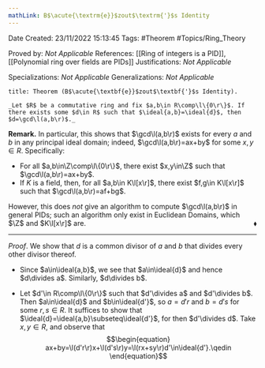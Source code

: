 ```yaml
---
mathLink: B$\acute{\textrm{e}}$zout$\textrm{'}$s Identity
---
```


<div class="topSpace"></div>

Date Created: 23/11/2022 15:13:45
Tags: #Theorem #Topics/Ring_Theory

Proved by: _Not Applicable_
References: [[Ring of integers is a PID]], [[Polynomial ring over fields are PIDs]]
Justifications: _Not Applicable_

Specializations: _Not Applicable_
Generalizations: _Not Applicable_

``` ad-Theorem
title: Theorem (B$\acute{\textbf{e}}$zout$\textbf{'}$s Identity).

_Let $R$ be a commutative ring and fix $a,b\in R\comp\l\{0\r\}$. If there exists some $d\in R$ such that $\ideal{a,b}=\ideal{d}$, then $d=\gcd\l(a,b\r)$._

```

**Remark.** In particular, this shows that $\gcd\l(a,b\r)$ exists for every $a$ and $b$ in any principal ideal domain; indeed, $\gcd\l(a,b\r)=ax+by$ for some $x,y\in R$. Specifically:
* For all $a,b\in\Z\comp\l\{0\r\}$, there exist $x,y\in\Z$ such that $\gcd\l(a,b\r)=ax+by$.
* If $K$ is a field, then, for all $a,b\in K\l[x\r]$, there exist $f,g\in K\l[x\r]$ such that $\gcd\l(a,b\r)=af+bg$.

However, this does _not_ give an algorithm to compute $\gcd\l(a,b\r)$ in general PIDs; such an algorithm only exist in Euclidean Domains, which $\Z$ and $K\l[x\r]$ are.<span style="float:right;">$\blacklozenge$</span>

---

_Proof_. We show that $d$ is a common divisor of $a$ and $b$ that divides every other divisor thereof.
* Since $a\in\ideal{a,b}$, we see that $a\in\ideal{d}$ and hence $d\divides a$. Similarly, $d\divides b$.

* Let $d'\in R\comp\l\{0\r\}$ such that $d'\divides a$ and $d'\divides b$. Then $a\in\ideal{d}$ and $b\in\ideal{d'}$, so $a=d'r$ and $b=d's$ for some $r,s\in R$. It suffices to show that $\ideal{d}=\ideal{a,b}\subseteq\ideal{d'}$, for then $d'\divides d$. Take $x,y\in R$, and observe that
$$\begin{equation}
    ax+by=\l(d'r\r)x+\l(d's\r)y=\l(rx+sy\r)d'\in\ideal{d'}.\qedin
\end{equation}$$
